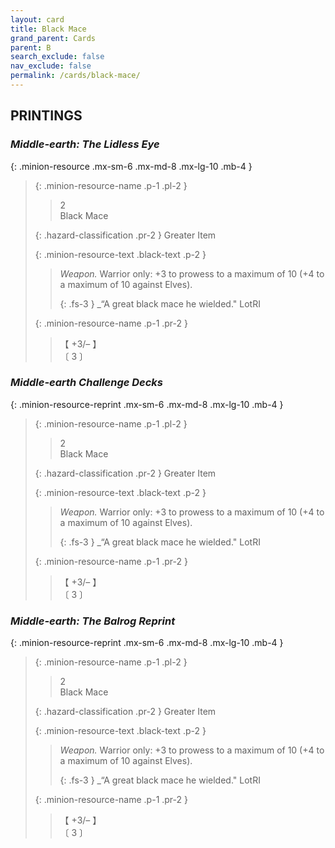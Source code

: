 ```yaml
---
layout: card
title: Black Mace
grand_parent: Cards
parent: B
search_exclude: false
nav_exclude: false
permalink: /cards/black-mace/
---
```


## PRINTINGS


### _Middle-earth: The Lidless Eye_

{: .minion-resource .mx-sm-6 .mx-md-8 .mx-lg-10 .mb-4 }
> {: .minion-resource-name .p-1 .pl-2 }
> > <div class="hazard-mp">2</div>
> > <div class="card-name">Black Mace</div>
>
> {: .hazard-classification .pr-2 }
> Greater Item
>
> {: .minion-resource-text .black-text .p-2 }
> > _Weapon._ Warrior only: +3 to prowess to a maximum of 10 (+4 to a maximum of 10 against Elves). 
> > 
> > {: .fs-3 } 
> > _“A great black mace he wielded." LotRI 
> 
> {: .minion-resource-name .p-1 .pr-2 }
> > <div class="card-shield">【 +3/&ndash; 】</div>
> > <div class="card-corruption-white">〔 3 〕</div>

### _Middle-earth Challenge Decks_

{: .minion-resource-reprint .mx-sm-6 .mx-md-8 .mx-lg-10 .mb-4 }
> {: .minion-resource-name .p-1 .pl-2 }
> > <div class="hazard-mp">2</div>
> > <div class="card-name">Black Mace</div>
>
> {: .hazard-classification .pr-2 }
> Greater Item
>
> {: .minion-resource-text .black-text .p-2 }
> > _Weapon._ Warrior only: +3 to prowess to a maximum of 10 (+4 to a maximum of 10 against Elves). 
> > 
> > {: .fs-3 } 
> > _“A great black mace he wielded." LotRI 
> 
> {: .minion-resource-name .p-1 .pr-2 }
> > <div class="card-shield">【 +3/&ndash; 】</div>
> > <div class="card-corruption-white">〔 3 〕</div>

### _Middle-earth: The Balrog Reprint_

{: .minion-resource-reprint .mx-sm-6 .mx-md-8 .mx-lg-10 .mb-4 }
> {: .minion-resource-name .p-1 .pl-2 }
> > <div class="hazard-mp">2</div>
> > <div class="card-name">Black Mace</div>
>
> {: .hazard-classification .pr-2 }
> Greater Item
>
> {: .minion-resource-text .black-text .p-2 }
> > _Weapon._ Warrior only: +3 to prowess to a maximum of 10 (+4 to a maximum of 10 against Elves). 
> > 
> > {: .fs-3 } 
> > _“A great black mace he wielded." LotRI 
> 
> {: .minion-resource-name .p-1 .pr-2 }
> > <div class="card-shield">【 +3/&ndash; 】</div>
> > <div class="card-corruption-white">〔 3 〕</div>
